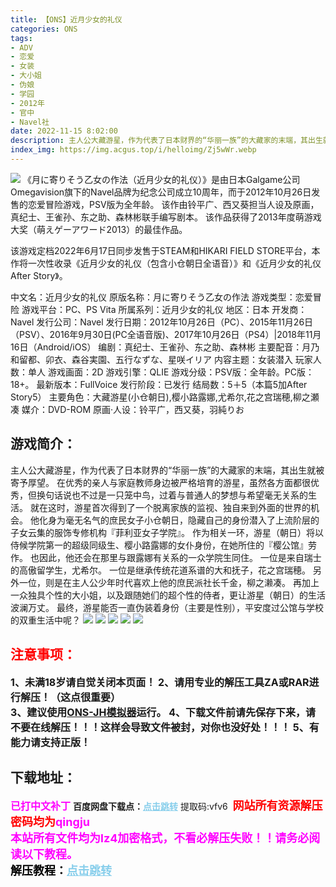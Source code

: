 ```yaml
---
title: 【ONS】近月少女的礼仪
categories: ONS
tags:
- ADV
- 恋爱
- 女装
- 大小姐
- 伪娘
- 学园
- 2012年
- 官中
- Navel社
date: 2022-11-15 8:02:00
description: 主人公大藏游星，作为代表了日本财界的“华丽一族”的大藏家的末端，其出生就被寄予厚望。在优秀的亲人与家庭教师身边被严格培育的游星，虽然各方面都很优秀，但换句话说也不过是一只笼中鸟，过着与普通人的梦想与希望毫无关系的生活。
index_img: https://img.acgus.top/i/helloimg/Zj5wWr.webp
---
```

![](https://img.acgus.top/i/helloimg/Zj5wWr.webp)
《月に寄りそう乙女の作法（近月少女的礼仪）》是由日本Galgame公司Omegavision旗下的Navel品牌为纪念公司成立10周年，而于2012年10月26日发售的恋爱冒险游戏，PSV版为全年龄。
该作由铃平广、西又葵担当人设及原画，真纪士、王雀孙、东之助、森林彬联手编写剧本。
该作品获得了2013年度萌游戏大奖（萌えゲーアワード2013）的最佳作品。

该游戏定档2022年6月17日同步发售于STEAM和HIKARI FIELD STORE平台，本作将一次性收录《近月少女的礼仪（包含小仓朝日全语音）》和《近月少女的礼仪After Story》。

中文名：近月少女的礼仪
原版名称：月に寄りそう乙女の作法
游戏类型：恋爱冒险
游戏平台：PC、PS Vita
所属系列：近月少女的礼仪
地区：日本
开发商：Navel
发行公司：Navel
发行日期：2012年10月26日（PC）、2015年11月26日（PSV）、2016年9月30日(PC全语音版)、2017年10月26日（PS4）|2018年11月16日（Android/iOS）
编剧：真纪士、王雀孙、东之助、森林彬
主要配音：月乃和留都、卯衣、森谷実園、五行なずな、星咲イリア
内容主题：女装潜入
玩家人数：单人
游戏画面：2D
游戏引擎：QLIE
游戏分级：PSV版：全年龄。PC版：18+。
最新版本：FullVoice
发行阶段：已发行
结局数：5＋5（本篇5加After Story5）
主要角色：大藏游星(小仓朝日),樱小路露娜,尤希尔,花之宫瑞穂,柳之瀬凑
媒介：DVD-ROM
原画·人设：铃平广，西又葵，羽純りお

## 游戏简介：
主人公大藏游星，作为代表了日本财界的“华丽一族”的大藏家的末端，其出生就被寄予厚望。
在优秀的亲人与家庭教师身边被严格培育的游星，虽然各方面都很优秀，但换句话说也不过是一只笼中鸟，过着与普通人的梦想与希望毫无关系的生活。
就在这时，游星首次得到了一个脱离家族的监视、独自来到外面的世界的机会。
他化身为毫无名气的庶民女子小仓朝日，隐藏自己的身份潜入了上流阶层的子女云集的服饰专修机构『菲利亚女子学院』。
作为相关一环，游星（朝日）将以侍候学院第一的超级同级生、樱小路露娜的女仆身份，在她所住的『樱公馆』劳作。
也因此，他还会在那里与跟露娜有关系的一众学院生同住。
一位是来自瑞士的高傲留学生，尤希尔。
一位是继承传统花道系谱的大和抚子，花之宫瑞穂。
另外一位，则是在主人公少年时代喜欢上他的庶民派社长千金，柳之濑凑。
再加上一众独具个性的大小姐，以及跟随她们的超个性的侍者，更让游星（朝日）的生活波澜万丈。
最终，游星能否一直伪装着身份（主要是性别），平安度过公馆与学校的双重生活中呢？
![](https://img.acgus.top/i/helloimg/Zj594m.webp)
![](https://img.acgus.top/i/helloimg/Zj5vxq.webp)
![](https://img.acgus.top/i/helloimg/Zj5Owh.webp)
![](https://img.acgus.top/i/helloimg/Zj5chc.webp)
![](https://img.acgus.top/i/helloimg/Zj5WC0.webp)




## <font color=#FF0000 >注意事项：</font>
<font size=3><b>1、未满18岁请自觉关闭本页面！
2、请用专业的解压工具ZA或RAR进行解压！（这点很重要）           
3、建议使用[ONS-JH模拟器](https://wwi.lanzoui.com/imwAbsndlch)运行。
4、下载文件前请先保存下来，请不要在线解压！！！这样会导致文件被封，对你也没好处！！！
5、有能力请支持正版！</b></font>

## 下载地址：
<font color=#FF00FF size=3><b>已打中文补丁</b></font>
<b>百度网盘下载点：</b><a href="https://pan.baidu.com/s/1o-qRnwk2ewr5K3oxuH24UQ?pwd=vfv6" style="color: #87CEEB;"><b>点击跳转</b></a> 提取码:vfv6
<a style="padding: 0" href="https://post.qingju.org/AD/"><img style="max-width:100%" src="https://img.acgus.top/i/2024/07/478f689b8021d8d499ab43d21acf137a.gif" alt=""></a>
<b><font color=#FF0000 size=4>网站所有资源解压密码均为</b></font><b><font color=#FF00FF size=4>qingju</font><font color=#FF0000 ></font></b><br><b><font color=#FF00FF size=4>本站所有文件均为lz4加密格式，不看必解压失败！！请务必阅读以下教程。</b></font><br><b><font color=#000 size=4>解压教程：</b><a href="https://post.qingju.org/tutorial/000/" style="color: #87CEEB;"><b>点击跳转</b></a>